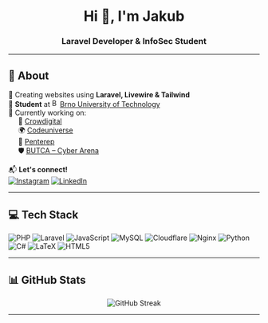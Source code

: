 <h1 align="center">Hi 👋, I'm Jakub</h1>
<h3 align="center">Laravel Developer & InfoSec Student</h3>

---

## 💫 About
🔹 Creating websites using **Laravel, Livewire & Tailwind**  
🔹 **Student** at <img src="https://avatars.githubusercontent.com/u/11485154?s=200&v=4" width="16" height="16" alt="BUT" />[Brno University of Technology](https://www.vut.cz)  
🔹 Currently working on:  
&nbsp;&nbsp;&nbsp;&nbsp; 🚀 [Crowdigital](https://github.com/crowdigital)  
&nbsp;&nbsp;&nbsp;&nbsp; 🌍 [Codeuniverse](https://github.com/codeuniverse-dev)  
&nbsp;&nbsp;&nbsp;&nbsp; 🔐 [Penterep](https://github.com/Penterep)  
&nbsp;&nbsp;&nbsp;&nbsp; 🛡️ [BUTCA – Cyber Arena](https://www.utko.fekt.vut.cz/en/butca-cyber-arena)  

📬 **Let's connect!**  
[![Instagram](https://img.shields.io/badge/Instagram-%23E4405F.svg?style=for-the-badge&logo=Instagram&logoColor=white)](https://instagram.com/jdin0) 
[![LinkedIn](https://img.shields.io/badge/LinkedIn-%230077B5.svg?style=for-the-badge&logo=linkedin&logoColor=white)](https://www.linkedin.com/in/jakub-huta%C5%99-261655181/)  

---

## 💻 Tech Stack  
![PHP](https://img.shields.io/badge/php-%23777BB4.svg?style=for-the-badge&logo=php&logoColor=white)
![Laravel](https://img.shields.io/badge/laravel-%23FF2D20.svg?style=for-the-badge&logo=laravel&logoColor=white)
![JavaScript](https://img.shields.io/badge/javascript-%23323330.svg?style=for-the-badge&logo=javascript&logoColor=%23F7DF1E)
![MySQL](https://img.shields.io/badge/mysql-4479A1.svg?style=for-the-badge&logo=mysql&logoColor=white)
![Cloudflare](https://img.shields.io/badge/Cloudflare-F38020?style=for-the-badge&logo=Cloudflare&logoColor=white)
![Nginx](https://img.shields.io/badge/nginx-%23009639.svg?style=for-the-badge&logo=nginx&logoColor=white)
![Python](https://img.shields.io/badge/python-3670A0?style=for-the-badge&logo=python&logoColor=ffdd54)
![C#](https://img.shields.io/badge/c%23-%23239120.svg?style=for-the-badge&logo=csharp&logoColor=white)
![LaTeX](https://img.shields.io/badge/latex-%23008080.svg?style=for-the-badge&logo=latex&logoColor=white)
![HTML5](https://img.shields.io/badge/html5-%23E34F26.svg?style=for-the-badge&logo=html5&logoColor=white)

---

## 📊 GitHub Stats  
<p align="center">
  <img src="https://nirzak-streak-stats.vercel.app/?user=su-din0&theme=transparent&hide_border=false" alt="GitHub Streak" />
</p>

---
